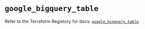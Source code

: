 # `google_bigquery_table`

Refer to the Terraform Registory for docs: [`google_bigquery_table`](https://registry.terraform.io/providers/hashicorp/google/5.10.0/docs/resources/bigquery_table).

